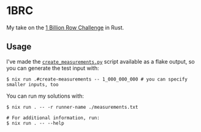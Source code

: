# 1BRC

My take on the [1 Billion Row Challenge](https://1brc.dev/) in Rust.

## Usage

I've made the [`create_measurements.py`](https://github.com/gunnarmorling/1brc/blob/main/src/main/python/create_measurements.py)
script available as a flake output, so you can generate the test input with:
```
$ nix run .#create-measurements -- 1_000_000_000 # you can specify smaller inputs, too
```

You can run my solutions with:
```
$ nix run . -- -r runner-name ./measurements.txt

# For additional information, run:
$ nix run . -- --help
```
